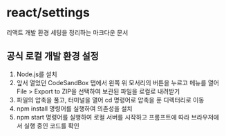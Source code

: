 # react/settings

리액트 개발 환경 세팅을 정리하는 마크다운 문서

## 공식 로컬 개발 환경 설정

1. Node.js를 설치
2. 앞서 열었던 CodeSandBox 탭에서 왼쪽 위 모서리의 버튼을 누르고 메뉴를 열어 File > Export to ZIP을 선택하여 보관된 파일을 로컬로 내려받기
3. 파일의 압축을 풀고, 터미널을 열어 cd 명령어로 압축을 푼 디렉터리로 이동
4. npm install 명령어를 실행하여 의존성을 설치
5. npm start 명령어를 실행하여 로컬 서버를 시작하고 프롬프트에 따라 브라우저에서 실행 중인 코드를 확인
